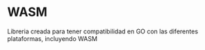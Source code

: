 # WASM
Libreria creada para tener compatibilidad en GO con las diferentes plataformas, incluyendo WASM
